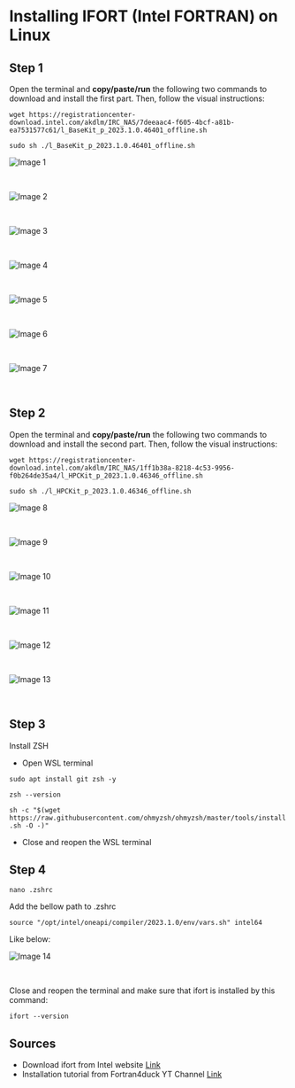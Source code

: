 # Installing IFORT (Intel FORTRAN) on Linux

## Step 1
Open the terminal and **copy/paste/run** the following two commands to download and install the first part. Then, follow the visual instructions:

`wget https://registrationcenter-download.intel.com/akdlm/IRC_NAS/7deeaac4-f605-4bcf-a81b-ea7531577c61/l_BaseKit_p_2023.1.0.46401_offline.sh`

`sudo sh ./l_BaseKit_p_2023.1.0.46401_offline.sh`


![Image 1](Archive/images/1.%20ifort_installation%20images/image01.png)<p>&nbsp;</p>
![Image 2](Archive/images/1.%20ifort_installation%20images/image02.png)<p>&nbsp;</p>
![Image 3](Archive/images/1.%20ifort_installation%20images/image03.png)<p>&nbsp;</p>
![Image 4](Archive/images/1.%20ifort_installation%20images/image04.png)<p>&nbsp;</p>
![Image 5](Archive/images/1.%20ifort_installation%20images/image05.png)<p>&nbsp;</p>
![Image 6](Archive/images/1.%20ifort_installation%20images/image06.png)<p>&nbsp;</p>
![Image 7](Archive/images/1.%20ifort_installation%20images/image07.png)<p>&nbsp;</p>


## Step 2
Open the terminal and **copy/paste/run** the following two commands to download and install the second part. Then, follow the visual instructions:

`wget https://registrationcenter-download.intel.com/akdlm/IRC_NAS/1ff1b38a-8218-4c53-9956-f0b264de35a4/l_HPCKit_p_2023.1.0.46346_offline.sh`

`sudo sh ./l_HPCKit_p_2023.1.0.46346_offline.sh`

![Image 8](Archive/images/1.%20ifort_installation%20images/image08.png)<p>&nbsp;</p>
![Image 9](Archive/images/1.%20ifort_installation%20images/image09.png)<p>&nbsp;</p>
![Image 10](Archive/images/1.%20ifort_installation%20images/image10.png)<p>&nbsp;</p>
![Image 11](Archive/images/1.%20ifort_installation%20images/image11.png)<p>&nbsp;</p>
![Image 12](Archive/images/1.%20ifort_installation%20images/image12.png)<p>&nbsp;</p>
![Image 13](Archive/images/1.%20ifort_installation%20images/image13.png)<p>&nbsp;</p>

## Step 3
Install ZSH
- Open WSL terminal

`sudo apt install git zsh -y`

`zsh --version`

`sh -c "$(wget https://raw.githubusercontent.com/ohmyzsh/ohmyzsh/master/tools/install.sh -O -)"`

- Close and reopen the WSL terminal

## Step 4

`nano .zshrc`

Add the bellow path to .zshrc

`source "/opt/intel/oneapi/compiler/2023.1.0/env/vars.sh" intel64`

Like below:


![Image 14](Archive/images/1.%20ifort_installation%20images/image14.png)<p>&nbsp;</p>

Close and reopen the terminal and make sure that ifort is installed by this command:

`ifort --version`

## Sources
- Download ifort from Intel website [Link](https://www.intel.com/content/www/us/en/developer/tools/oneapi/base-toolkit-download.html?operatingsystem=linux&distributions=offline&version=2023.1)
- Installation tutorial from Fortran4duck YT Channel [Link](https://www.youtube.com/watch?v=ULR9Esf3sDc)
